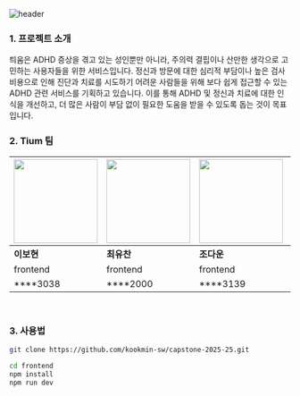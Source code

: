 ![header](https://capsule-render.vercel.app/api?type=blur&height=300&color=FFEA9F&text=Tium&textBg=false&fontColor=2D2D2D)

### 1. 프로젝트 소개

틔움은 ADHD 증상을 겪고 있는 성인뿐만 아니라, 주의력 결핍이나 산만한 생각으로 고민하는 사용자들을 위한 서비스입니다. 정신과 방문에 대한 심리적 부담이나 높은 검사 비용으로 인해 진단과 치료를 시도하기 어려운 사람들을 위해 보다 쉽게 접근할 수 있는 ADHD 관련 서비스를 기획하고 있습니다. 이를 통해 ADHD 및 정신과 치료에 대한 인식을 개선하고, 더 많은 사람이 부담 없이 필요한 도움을 받을 수 있도록 돕는 것이 목표입니다.

<!--### 2. 소개 영상

프로젝트 소개하는 영상을 추가하세요-->

### 2. Tium 팀

<div>
  
|<img src="https://avatars.githubusercontent.com/u/84188904?v=4" width="150" height="150">|<img src="https://avatars.githubusercontent.com/u/66055587?v=4" width="150" height="150">|<img src="https://avatars.githubusercontent.com/u/105338882?v=4" width="150" height="150">|<img src="https://avatars.githubusercontent.com/u/65989284?v=4" width="150" height="150">|<img src="https://avatars.githubusercontent.com/u/100904133?v=4" width="150" height="150">|<img src="https://avatars.githubusercontent.com/u/87667113?v=4" width="150" height="150">|
| --- | --- | --- | --- | --- | --- |
| **이보현** | **최유찬** | **조다운** | **류건** | **유다영** | **김도훈** |
| frontend | frontend | frontend | backend | backend | backend |
| ****3038 | ****2000 | ****3139 | ****3103 | ****3027 | ****2208 |

</div>

<br/> 

### 3. 사용법

```bash
git clone https://github.com/kookmin-sw/capstone-2025-25.git
```
```bash
cd frontend
npm install
npm run dev
```

